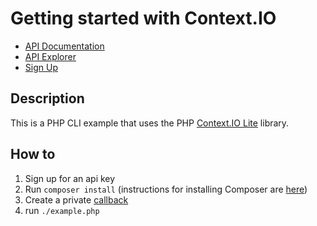 # Getting started with Context.IO

* [API Documentation](http://context.io/docs/lite/)
* [API Explorer](https://console.context.io/#explore)
* [Sign Up](http://context.io)

## Description

This is a PHP CLI example that uses the PHP [Context.IO Lite](https://github.com/contextio/PHP-Lite-ContextIO) library.

## How to

1. Sign up for an api key
2. Run `composer install` (instructions for installing Composer are [here](https://getcomposer.org/download))
3. Create a private [callback](http://requestb.in/)
4. run `./example.php`

